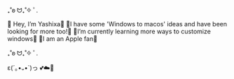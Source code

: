 ₊˚ʚ ᗢ₊˚✧ ﾟ.

💌 Hey, I’m Yashixa💌
🐇I have some 'Windows to macos' ideas and have been looking for more too!🐇
🧸I’m currently learning more ways to customize windows🧸
🤍I am an Apple fan🤍

₊˚ʚ ᗢ₊˚✧ ﾟ.

ε(´｡•᎑•`)っ 💕☁️🤍
